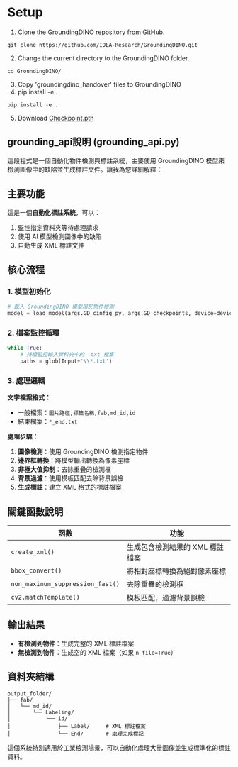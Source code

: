 # Setup
1. Clone the GroundingDINO repository from GitHub.
```
git clone https://github.com/IDEA-Research/GroundingDINO.git
```
2. Change the current directory to the GroundingDINO folder.
```
cd GroundingDINO/
```
3. Copy 'groundingdino_handover' files to GroundingDINO
4. pip install -e .
```
pip install -e .
```
5. Download [Checkpoint.pth](https://github.com/user-attachments/assets/651768aa-67f5-4ca4-8f8f-b7e0efc9b054)

## grounding_api說明 (grounding_api.py)

這段程式是一個自動化物件檢測與標註系統，主要使用 GroundingDINO 模型來檢測圖像中的缺陷並生成標註文件。讓我為您詳細解釋：

## 主要功能

這是一個**自動化標註系統**，可以：
1. 監控指定資料夾等待處理請求
2. 使用 AI 模型檢測圖像中的缺陷
3. 自動生成 XML 標註文件

## 核心流程

### 1. 模型初始化
```python
# 載入 GroundingDINO 模型用於物件檢測
model = load_model(args.GD_cinfig_py, args.GD_checkpoints, device=device)
```

### 2. 檔案監控循環
```python
while True:
    # 持續監控輸入資料夾中的 .txt 檔案
    paths = glob(Input+'\\*.txt')
```

### 3. 處理邏輯

**文字檔案格式：**
- 一般檔案：`圖片路徑,標籤名稱,fab,md_id,id`
- 結束檔案：`*_end.txt`

**處理步驟：**
1. **圖像檢測**：使用 GroundingDINO 檢測指定物件
2. **邊界框轉換**：將模型輸出轉換為像素座標
3. **非極大值抑制**：去除重疊的檢測框
4. **背景過濾**：使用模板匹配去除背景誤檢
5. **生成標註**：建立 XML 格式的標註檔案

## 關鍵函數說明

| 函數 | 功能 |
|------|------|
| `create_xml()` | 生成包含檢測結果的 XML 標註檔案 |
| `bbox_convert()` | 將相對座標轉換為絕對像素座標 |
| `non_maximum_suppression_fast()` | 去除重疊的檢測框 |
| `cv2.matchTemplate()` | 模板匹配，過濾背景誤檢 |

## 輸出結果

- **有檢測到物件**：生成完整的 XML 標註檔案
- **無檢測到物件**：生成空的 XML 檔案（如果 `n_file=True`）

## 資料夾結構

```
output_folder/
├── fab/
│   └── md_id/
│       └── Labeling/
│           └── id/
│               ├── Label/     # XML 標註檔案
│               └── End/       # 處理完成標記
```

這個系統特別適用於工業檢測場景，可以自動化處理大量圖像並生成標準化的標註資料。
